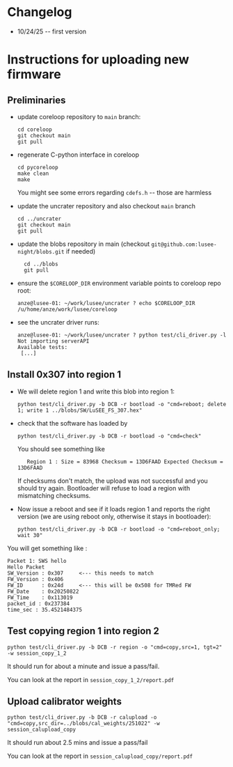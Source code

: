 # Changelog

* 10/24/25 -- first version



# Instructions for uploading new firmware

## Preliminaries

* update coreloop repository to `main` branch:
    ``` 
    cd coreloop
    git checkout main
    git pull
    ```
* regenerate C-python interface in coreloop
    ```
    cd pycoreloop
    make clean
    make
    ```
    You might see some errors regarding `cdefs.h` -- those are harmless

* update the uncrater repository and also checkout `main` branch
    ```
    cd ../uncrater
    git checkout main
    git pull
    ```

* update the blobs repository in main (checkout `git@github.com:lusee-night/blobs.git` if needed)
  ```
    cd ../blobs
    git pull
   ```

* ensure the `$CORELOOP_DIR` environment variable points to coreloop repo root:
    ```
    anze@lusee-01: ~/work/lusee/uncrater ? echo $CORELOOP_DIR
    /u/home/anze/work/lusee/coreloop
    ```
* see the uncrater driver runs:
    ```
    anze@lusee-01: ~/work/lusee/uncrater ? python test/cli_driver.py -l
    Not importing serverAPI
    Available tests:
     [...]
    ```

## Install 0x307 into region 1 
 * We will delete region 1 and write this blob into region 1:

     ```
    python test/cli_driver.py -b DCB -r bootload -o "cmd=reboot; delete 1; write 1 ../blobs/SW/LuSEE_FS_307.hex"
    ```

 * check that the software has loaded by 
    ```
    python test/cli_driver.py -b DCB -r bootload -o "cmd=check"
    ```

    You should see something like

    ```
       Region 1 : Size = 83968 Checksum = 13D6FAAD Expected Checksum = 13D6FAAD
    ```

    If checksums don't match, the upload was not successful and you should try again. Bootloader will refuse to load a region with mismatching checksums.

    
* Now issue a reboot and see if it loads region 1 and reports the right version (we are using reboot only, otherwise it stays in bootloader):

    ```
    python test/cli_driver.py -b DCB -r bootload -o "cmd=reboot_only; wait 30"
    ```

You will get something like :

```
Packet 1: SWS hello
Hello Packet
SW_Version : 0x307     <--- this needs to match
FW_Version : 0x406
FW_ID      : 0x24d     <--- this will be 0x508 for TMRed FW
FW_Date    : 0x20250822
FW_Time    : 0x113019
packet_id : 0x237384
time_sec : 35.4521484375

```

## Test copying region 1 into region 2 


```
python test/cli_driver.py -b DCB -r region -o "cmd=copy,src=1, tgt=2" -w session_copy_1_2
```

It should run for about a minute and issue a pass/fail.

You can look at the report in `session_copy_1_2/report.pdf`


## Upload calibrator weights 

```
python test/cli_driver.py -b DCB -r calupload -o "cmd=copy,src_dir=../blobs/cal_weights/251022" -w session_calupload_copy
```

It should run about 2.5 mins and issue a pass/fail

You can look at the report in `session_calupload_copy/report.pdf`



